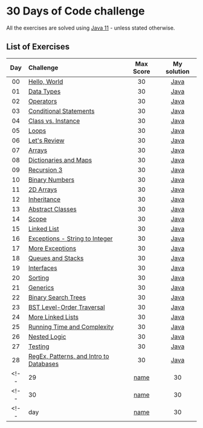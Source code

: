 # 30 Days of Code challenge
All the exercises are solved using [Java 11](https://www.oracle.com/ie/java/technologies/javase-jdk11-downloads.html) - unless stated otherwise.
## List of Exercises
| Day | Challenge | Max Score | My solution |
|:---:|:---|:---:|:---:|
| 00 | [Hello, World](https://www.hackerrank.com/challenges/30-hello-world) | 30 | [Java](Day00-HelloWorld/src/Solution.java) |
| 01 | [Data Types](https://www.hackerrank.com/challenges/30-data-types) | 30 | [Java](Day01-DataTypes/src/Solution.java) |
| 02 | [Operators](https://www.hackerrank.com/challenges/30-operators) | 30 | [Java](Day02-Operators/src/Solution.java) |
| 03 | [Conditional Statements](https://www.hackerrank.com/challenges/30-conditional-statements) | 30 | [Java](Day03-ConditionalStatements/src/Solution.java) |
| 04 | [Class vs. Instance](https://www.hackerrank.com/challenges/30-class-vs-instance) | 30 | [Java](Day04-ClassVsInstance/src/Person.java) |
| 05 | [Loops](https://www.hackerrank.com/challenges/30-loops) | 30 | [Java](Day05-Loops/src/Solution.java) |
| 06 | [Let's Review](https://www.hackerrank.com/challenges/30-review-loop) | 30 | [Java](Day06-LetsReview/src/Solution.java) |
| 07 | [Arrays](https://www.hackerrank.com/challenges/30-arrays) | 30 | [Java](Day07-Arrays/src/Solution.java) |
| 08 | [Dictionaries and Maps](https://www.hackerrank.com/challenges/30-dictionaries-and-maps) | 30 | [Java](Day08-DictionariesAndMaps/src/Solution.java) |
| 09 | [Recursion 3](https://www.hackerrank.com/challenges/30-recursion) | 30 | [Java](Day09-Recursion3/src/Solution.java) |
| 10 | [Binary Numbers](https://www.hackerrank.com/challenges/30-binary-numbers) | 30 | [Java](Day10-BinaryNumbers/src/Solution.java) |
| 11 | [2D Arrays](https://www.hackerrank.com/challenges/30-2d-arrays) | 30 | [Java](Day11-2DArrays/src/Solution.java) |
| 12 | [Inheritance](https://www.hackerrank.com/challenges/30-inheritance) | 30 | [Java](Day12-Inheritance/src) |
| 13 | [Abstract Classes](https://www.hackerrank.com/challenges/30-abstract-classes) | 30 | [Java](Day13-AbstractClasses/src/Solution.java) |
| 14 | [Scope](https://www.hackerrank.com/challenges/30-scope) | 30 | [Java](Day14-Scope/src/Solution.java) |
| 15 | [Linked List](https://www.hackerrank.com/challenges/30-linked-list) | 30 | [Java](Day15-LinkedList/src/Solution.java) |
| 16 | [Exceptions - String to Integer](https://www.hackerrank.com/challenges/30-exceptions-string-to-integer) | 30 | [Java](Day16-Exceptions-StringToInteger/src/Solution.java) |
| 17 | [More Exceptions](https://www.hackerrank.com/challenges/30-more-exceptions) | 30 | [Java](Day17-MoreExceptions/src/Solution.java) |
| 18 | [Queues and Stacks](https://www.hackerrank.com/challenges/30-queues-stacks) | 30 | [Java](Day18-QueuesAndStacks/src/Solution.java) |
| 19 | [Interfaces](https://www.hackerrank.com/challenges/30-interfaces) | 30 | [Java](Day19-Interfaces/src/Solution.java) |
| 20 | [Sorting](https://www.hackerrank.com/challenges/30-sorting) | 30 | [Java](Day20-Sorting/src/Solution.java) |
| 21 | [Generics](https://www.hackerrank.com/challenges/30-generics) | 30 | [Java](Day21-Generics/src/Generics.java) |
| 22 | [Binary Search Trees](https://www.hackerrank.com/challenges/30-binary-search-trees) | 30 | [Java](Day22-BinarySearchTrees/src/Solution.java) |
| 23 | [BST Level-Order Traversal](https://www.hackerrank.com/challenges/30-binary-trees) | 30 | [Java](Day23-BSTLevelOrderTraversal/src/Solution.java) |
| 24 | [More Linked Lists](https://www.hackerrank.com/challenges/30-linked-list-deletion) | 30 | [Java]() |
| 25 | [Running Time and Complexity](https://www.hackerrank.com/challenges/30-running-time-and-complexity) | 30 | [Java]() |
| 26 | [Nested Logic](https://www.hackerrank.com/challenges/30-nested-logic) | 30 | [Java]() |
| 27 | [Testing](https://www.hackerrank.com/challenges/30-testing) | 30 | [Java]() |
| 28 | [RegEx, Patterns, and Intro to Databases](https://www.hackerrank.com/challenges/30-regex-patterns) | 30 | [Java]() |
<!-- | 29 | [name]() | 30 | [Java]() | -->
<!-- | 30 | [name]() | 30 | [Java]() | -->
<!-- | day | [name]() | 30 | [Java]() | -->